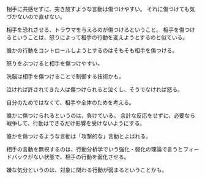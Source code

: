 相手に共感せずに、突き放すような言動は傷つけやすい。
それに傷つけても気づかないので直せない。

相手を恐れさせる、トラウマを与えるのが傷つけるということ。
相手を傷つけるということは、怒りによって相手の行動を変えようとするのと似ている。

誰かの行動をコントロールしようとするのはそもそも相手を傷つける。

怒りをぶつけると相手を傷つけやすい。

洗脳は相手を傷つけることで制御する技術かも。

泣ければ許されてきた人は傷つけられると泣くし、そうでなければ怒る。

自分のためではなくて、相手や全体のためを考える。

誰かに傷つけられるというのは、負けている。
余計な反応をせずに、必要なら戦争して、行動はできるだけ影響を受けないようにする。

誰かを傷つけるような言動は「攻撃的な」言動とよばれる。

相手の言動を無視するのは、行動分析学でいう強化・弱化の理論で言うとフィードバックがない状態で、相手の行動を弱化させる。

嫌な気分というのは、対象に関わる行動が弱まるということかも。
